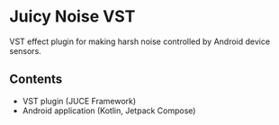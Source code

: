 # Juicy Noise VST

VST effect plugin for making harsh noise controlled by Android device sensors.

## Contents

* VST plugin (JUCE Framework)
* Android application (Kotlin, Jetpack Compose)
